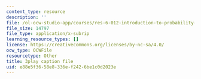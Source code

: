 ```yaml
---
content_type: resource
description: ''
file: /ol-ocw-studio-app/courses/res-6-012-introduction-to-probability-spring-2018/e88e5f3658e8336ef2426be1c0d2023e_rFUb1nvh3CQ.srt
file_size: 14797
file_type: application/x-subrip
learning_resource_types: []
license: https://creativecommons.org/licenses/by-nc-sa/4.0/
ocw_type: OCWFile
resourcetype: Other
title: 3play caption file
uid: e88e5f36-58e8-336e-f242-6be1c0d2023e
---
```

